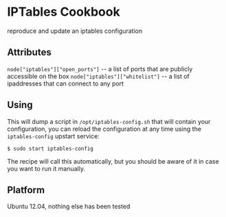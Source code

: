 # IPTables Cookbook

reproduce and update an iptables configuration

## Attributes

`node["iptables"]["open_ports"]` -- a list of ports that are publicly accessible on the box
`node["iptables"]["whitelist"]` -- a list of ipaddresses that can connect to any port

## Using

This will dump a script in `/opt/iptables-config.sh` that will contain your configuration, you can reload the configuration at any time using the `iptables-config` upstart service:

    $ sudo start iptables-config

The recipe will call this automatically, but you should be aware of it in case you want to run it manually.

## Platform

Ubuntu 12.04, nothing else has been tested

